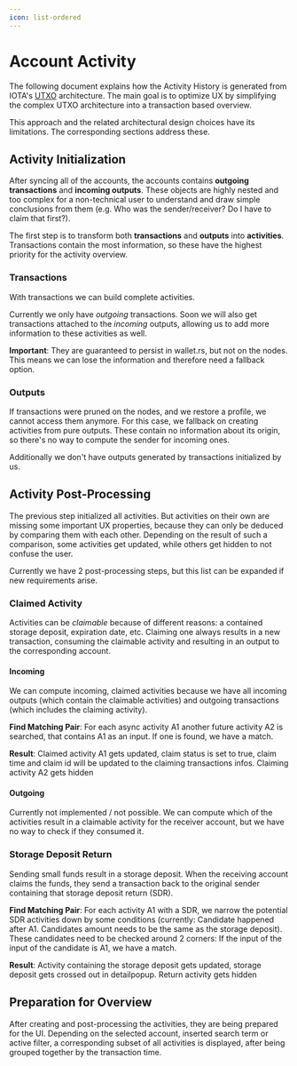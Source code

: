 ```yaml
---
icon: list-ordered
---
```


# Account Activity

The following document explains how the Activity History is generated from IOTA's [UTXO](https://wiki.iota.org/IOTA-2.0-Research-Specifications/5.1UTXO) architecture. The main goal is to optimize UX by simplifying the complex UTXO architecture into a transaction based overview.

This approach and the related architectural design choices have its limitations. The corresponding sections address these.

## Activity Initialization

After syncing all of the accounts, the accounts contains **outgoing transactions** and **incoming outputs**. These objects are highly nested and too complex for a non-technical user to understand and draw simple conclusions from them (e.g. Who was the sender/receiver? Do I have to claim that first?).

The first step is to transform both **transactions** and **outputs** into **activities**. Transactions contain the most information, so these have the highest priority for the activity overview.

### Transactions

With transactions we can build complete activities.

Currently we only have _outgoing_ transactions. Soon we will also get transactions attached to the _incoming_ outputs, allowing us to add more information to these activities as well.

**Important**: They are guaranteed to persist in wallet.rs, but not on the nodes. This means we can lose the information and therefore need a fallback option.

### Outputs

If transactions were pruned on the nodes, and we restore a profile, we cannot access them anymore. For this case, we fallback on creating activities from pure outputs. These contain no information about its origin, so there's no way to compute the sender for incoming ones.

Additionally we don't have outputs generated by transactions initialized by us.

## Activity Post-Processing

The previous step initialized all activities. But activities on their own are missing some important UX properties, because they can only be deduced by comparing them with each other. Depending on the result of such a comparison, some activities get updated, while others get hidden to not confuse the user.

Currently we have 2 post-processing steps, but this list can be expanded if new requirements arise.

### Claimed Activity

Activities can be _claimable_ because of different reasons: a contained storage deposit, expiration date, etc. Claiming one always results in a new transaction, consuming the claimable activity and resulting in an output to the corresponding account.

#### Incoming

We can compute incoming, claimed activities because we have all incoming outputs (which contain the claimable activities) and outgoing transactions (which includes the claiming activity).

**Find Matching Pair**: For each async activity A1 another future activity A2 is searched, that contains A1 as an input. If one is found, we have a match.

**Result**: Claimed activity A1 gets updated, claim status is set to true, claim time and claim id will be updated to the claiming transactions infos. Claiming activity A2 gets hidden

#### Outgoing

Currently not implemented / not possible. We can compute which of the activities result in a claimable activity for the receiver account, but we have no way to check if they consumed it.

### Storage Deposit Return

Sending small funds result in a storage deposit. When the receiving account claims the funds, they send a transaction back to the original sender containing that storage deposit return (SDR).

**Find Matching Pair**: For each activity A1 with a SDR, we narrow the potential SDR activities down by some conditions (currently: Candidate happened after A1. Candidates amount needs to be the same as the storage deposit). These candidates need to be checked around 2 corners: If the input of the input of the candidate is A1, we have a match.

**Result**: Activity containing the storage deposit gets updated, storage deposit gets crossed out in detailpopup. Return activity gets hidden

## Preparation for Overview

After creating and post-processing the activities, they are being prepared for the UI. Depending on the selected account, inserted search term or active filter, a corresponding subset of all activities is displayed, after being grouped together by the transaction time.
